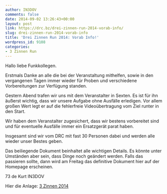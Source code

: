 ```yaml
---
author: IN3DOV
comments: false
date: 2014-09-02 13:26:43+00:00
layout: post
link: https://drc.bz/drei-zinnen-run-2014-vorab-info/
slug: drei-zinnen-run-2014-vorab-info
title: 'Drei Zinnen Run 2014: Vorab Info!'
wordpress_id: 9108
categories:
- 3 Zinnen Run
---
```


Hallo liebe Funkkollegen.

Erstmals Danke an alle die bei der Veranstaltung mithelfen, sowie in den vergangenen Tagen immer wieder für Proben und verschiedene Vorbereitungen zur Verfügung standen.

Gestern Abend trafen wir uns mit dem Veranstalter in Sexten. Es ist für ihn äußerst wichtig, dass wir unsere Aufgabe ohne Ausfälle erledigen. Vor allem großen Wert legt er auf die fehlerfreie Videoübertragung vom Ziel runter in den Start.

Wir haben dem Veranstalter zugesichert, dass wir bestens vorbereitet sind und für eventuelle Ausfälle immer ein Ersatzgerät parat haben.

Insgesamt sind wir vom DRC mit fast 30 Personen dabei und werden alle wieder unser Bestes geben.

Das beiliegende Dokument beinhaltet alle wichtigen Details. Es könnte unter Umständen aber sein, dass Dinge noch geändert werden. Falls das passieren sollte, dann wird am Freitag das definitive Dokument hier auf der Homepage erscheinen.

73 de Kurt IN3DOV

Hier die Anlage: [3 Zinnen 2014](https://drc.bz/wp-content/uploads/2014/09/3-Zinnen-20141.docx)


